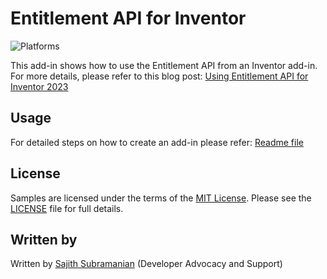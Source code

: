 # Entitlement API for Inventor 

![Platforms](https://img.shields.io/badge/platform-Windows-lightgray.svg)

This add-in shows how to use the Entitlement API from an Inventor add-in. For more details, please refer to this blog post: [Using Entitlement API for Inventor 2023](https://adndevblog.typepad.com/manufacturing/2022/04/using-entitlement-api-for-inventor-2023.html)

## Usage
 For detailed steps on how to create an add-in please refer: [Readme file](https://github.com/sajith-subramanian/EntitlementAPI-Inventor/blob/106bfda66404df3c197393a6d987c4b1e646a524/Readme.txt)
 
 ## License
Samples are licensed under the terms of the [MIT License](http://opensource.org/licenses/MIT). Please see the [LICENSE](https://raw.githubusercontent.com/sajith-subramanian/EntitlementAPI-Inventor/main/LICENSE) file for full details.

## Written by 
Written by [Sajith Subramanian](https://adndevblog.typepad.com/manufacturing/sajith-subramanian.html)
(Developer Advocacy and Support)

